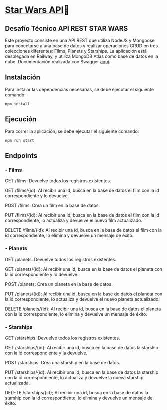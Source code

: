 # [Star Wars API](https://star-wars-api.up.railway.app)🚀

## Desafío Técnico API REST STAR WARS

Este proyecto consiste en una API REST que utiliza NodeJS y Mongoose para conectarse a una base de datos y realizar operaciones CRUD en tres colecciones diferentes: Films, Planets y Starships. La aplicación está desplegada en Railway, y utiliza MongoDB Atlas como base de datos en la nube. Documentación realizada con Swagger [aquí](https://star-wars-api.up.railway.app/v1/docs).

## Instalación

Para instalar las dependencias necesarias, se debe ejecutar el siguiente comando:

```
npm install
```

## Ejecución

Para correr la aplicación, se debe ejecutar el siguiente comando:

```
npm run start
```

## Endpoints

### - Films

GET /films: Devuelve todos los registros existentes.

GET /films/{id}: Al recibir una id, busca en la base de datos el film con la id correspondiente y lo devuelve.

POST /films: Crea un film en la base de datos.

PUT /films/{id}: Al recibir una id, busca en la base de datos el film con la id correspondiente, lo actualiza y devuelve el nuevo film actualizado.

DELETE /films/{id}: Al recibir una id, busca en la base de datos el film con la id correspondiente, lo elimina y devuelve un mensaje de éxito.

### - Planets

GET /planets: Devuelve todos los registros existentes.

GET /planets/{id}: Al recibir una id, busca en la base de datos el planeta con la id correspondiente y lo devuelve.

POST /planets: Crea un planeta en la base de datos.

PUT /planets/{id}: Al recibir una id, busca en la base de datos el planeta con la id correspondiente, lo actualiza y devuelve el nuevo planeta actualizado.

DELETE /planets/{id}: Al recibir una id, busca en la base de datos el planeta con la id correspondiente, lo elimina y devuelve un mensaje de éxito.

### - Starships

GET /starships: Devuelve todos los registros existentes.

GET /starships/{id}: Al recibir una id, busca en la base de datos la starship con la id correspondiente y la devuelve.

POST /starships: Crea una starship en la base de datos.

PUT /starships/{id}: Al recibir una id, busca en la base de datos la starship con la id correspondiente, lo actualiza y devuelve la nueva starship actualizada.

DELETE /starships/{id}; Al recibir una id, busca en la base de datos la starship con la id correspondiente, lo elimina y devuelve un mensaje de éxito.

